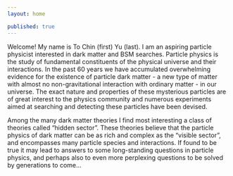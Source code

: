 ```yaml
---
layout: home

published: true
---
```


<p>
  Welcome! My name is To Chin (first) Yu (last). I am an aspiring particle physicist interested in dark matter and BSM searches. Particle physics is the study of fundamental constituents of the physical universe and their interactions. In the past 60 years we have accumulated overwhelming evidence for the existence of particle dark matter - a new type of matter with almost no non-gravitational interaction with ordinary matter - in our universe. The exact nature and properties of these mysterious particles are of great interest to the physics community and numerous experiments aimed at searching and detecting these particles have been devised.

Among the many dark matter theories I find most interesting a class of theories called “hidden sector”. These theories believe that the particle physics of dark matter can be as rich and complex as the “visible sector”, and encompasses many particle species and interactions. If found to be true it may lead to answers to some long-standing questions in particle physics, and perhaps also to even more perplexing questions to be solved by generations to come…
</p>
